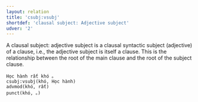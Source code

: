 ```yaml
---
layout: relation
title: 'csubj:vsubj'
shortdef: 'clausal subject: Adjective subject'
udver: '2'
---
```


A clausal subject: adjective subject is a clausal syntactic subject (adjective) of a clause, i.e., the adjective subject is itself a clause. This
is the relationship between the root of the main clause and the root of the subject clause.

~~~ sdparse
Học hành rất khó 。
csubj:vsubj(khó, Học hành)
advmod(khó, rất)
punct(khó, 。)
~~~

<!-- Interlanguage links updated Út 9. května 2023, 20:04:10 CEST -->
